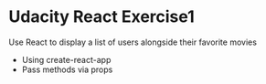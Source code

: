 # Udacity React Exercise1
Use React to display a list of users alongside their favorite movies
* Using create-react-app
* Pass methods via props
